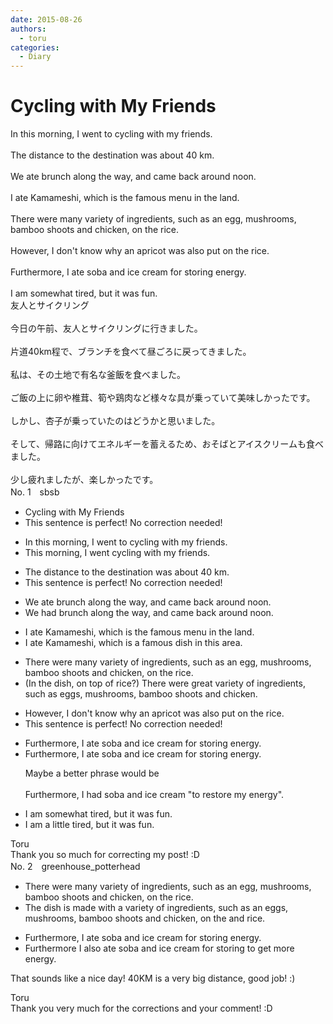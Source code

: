 ```yaml
---
date: 2015-08-26
authors:
  - toru
categories:
  - Diary
---
```


<h1 id="subject_show">Cycling with My Friends</h1>
<div class="date" hidden>Aug 26, 2015 16:54</div>
<div id="post"><div id="body_show_ori">
In this morning, I went to cycling with my friends.<br/><br/>The distance to the destination was about 40 km.<br/><br/>We ate brunch along the way, and came back around noon.<br/><br/>I ate Kamameshi, which is the famous menu in the land.<br/><br/>There were many variety of ingredients, such as an egg, mushrooms, bamboo shoots and chicken, on the rice.<br/><br/>However, I don't know why an apricot was also put on the rice.<br/><br/>Furthermore, I ate soba and ice cream for storing energy.<br/><br/>I am somewhat tired, but it was fun.
</div></div>

<!-- more -->

<div id="post_ja"><div id="body_show_mo">
友人とサイクリング<br/><br/>今日の午前、友人とサイクリングに行きました。<br/><br/>片道40km程で、ブランチを食べて昼ごろに戻ってきました。<br/><br/>私は、その土地で有名な釜飯を食べました。<br/><br/>ご飯の上に卵や椎茸、筍や鶏肉など様々な具が乗っていて美味しかったです。<br/><br/>しかし、杏子が乗っていたのはどうかと思いました。<br/><br/>そして、帰路に向けてエネルギーを蓄えるため、おそばとアイスクリームも食べました。<br/><br/>少し疲れましたが、楽しかったです。
</div></div>
<div id="block"><div class="first_name"> No. 1　<span class="just_name">sbsb</span></div><div id="block2">
<ul class="correction_field">
<li class="incorrect">Cycling with My Friends</li>
<li class="corrected perfect">This sentence is perfect! No correction needed!</li>
</ul>
<ul class="correction_field">
<li class="incorrect">In this morning, I went to cycling with my friends.</li>
<li class="corrected correct">
This morning, I went cycling with my friends.
</li>
</ul>
<ul class="correction_field">
<li class="incorrect">The distance to the destination was about 40 km.</li>
<li class="corrected perfect">This sentence is perfect! No correction needed!</li>
</ul>
<ul class="correction_field">
<li class="incorrect">We ate brunch along the way, and came back around noon.</li>
<li class="corrected correct">
We had brunch along the way, and came back around noon.
</li>
</ul>
<ul class="correction_field">
<li class="incorrect">I ate Kamameshi, which is the famous menu in the land.</li>
<li class="corrected correct">
I ate Kamameshi, which is a famous dish in this area.
</li>
</ul>
<ul class="correction_field">
<li class="incorrect">There were many variety of ingredients, such as an egg, mushrooms, bamboo shoots and chicken, on the rice.</li>
<li class="corrected correct">
(In the dish, on top of rice?) There were great variety of ingredients, such as eggs, mushrooms, bamboo shoots and chicken. 
</li>
</ul>
<ul class="correction_field">
<li class="incorrect">However, I don't know why an apricot was also put on the rice.</li>
<li class="corrected perfect">This sentence is perfect! No correction needed!</li>
</ul>
<ul class="correction_field">
<li class="incorrect">Furthermore, I ate soba and ice cream for storing energy.</li>
<li class="corrected correct">
Furthermore, I ate soba and ice cream for storing energy.
<p class="correction_comment">Maybe a better phrase would be<br/><br/>Furthermore, I had soba and ice cream "to restore my energy".</p>
</li>
</ul>
<ul class="correction_field">
<li class="incorrect">I am somewhat tired, but it was fun.</li>
<li class="corrected correct">
I am a little tired, but it was fun.
</li>
</ul>
</div><div class="name"><span class="just_name">Toru</span><br>
Thank you so much for correcting my post! :D
</div>
</div>
<div id="block"><div class="first_name"> No. 2　<span class="just_name">greenhouse_potterhead</span></div><div id="block2">
<ul class="correction_field">
<li class="incorrect">There were many variety of ingredients, such as an egg, mushrooms, bamboo shoots and chicken, on the rice.</li>
<li class="corrected correct">
<span class="f_bold">The dish is made with a</span> variety of ingredients, such as <span class="sline">an</span> eggs, mushrooms, bamboo shoots <span class="sline">and</span> chicken, <span class="sline">on the</span> <span class="f_blue">and </span>rice.
</li>
</ul>
<ul class="correction_field">
<li class="incorrect">Furthermore, I ate soba and ice cream for storing energy.</li>
<li class="corrected correct">
<span class="sline">Furthermore</span> I <span class="f_blue">also </span>ate soba and ice cream <span class="sline">for storing</span> <span class="f_blue">to get more</span> energy.
</li>
</ul>
<p class="comment_small">
 That sounds like a nice day!  40KM is a very big distance, good job! :)
</p>

</div><div class="name"><span class="just_name">Toru</span><br>
Thank you very much for the corrections and your comment! :D
</div>
</div>
